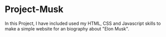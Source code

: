 # Project-Musk
In this Project, I have included used my HTML, CSS and Javascript skills to make a simple website for an biography about "Elon Musk".
